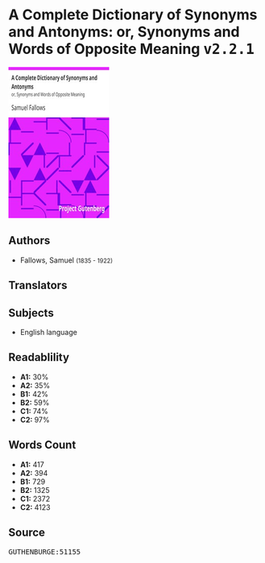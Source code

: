 # A Complete Dictionary of Synonyms and Antonyms: or, Synonyms and Words of Opposite Meaning <kbd>v2.2.1</kbd>

![](./cover.medium.jpg "")

## Authors


 - Fallows, Samuel <small>(1835 - 1922)</small>

## Translators



## Subjects


 - English language

## Readablility


 - **A1:** 30%
 - **A2:** 35%
 - **B1:** 42%
 - **B2:** 59%
 - **C1:** 74%
 - **C2:** 97%

## Words Count


 - **A1:** 417
 - **A2:** 394
 - **B1:** 729
 - **B2:** 1325
 - **C1:** 2372
 - **C2:** 4123

## Source


<kbd>GUTHENBURGE:51155</kbd>
